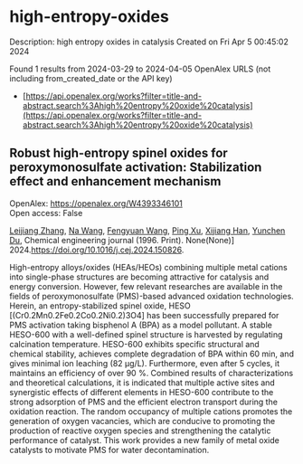 # high-entropy-oxides
Description: high entropy oxides in catalysis
Created on Fri Apr  5 00:45:02 2024

Found 1 results from 2024-03-29 to 2024-04-05
OpenAlex URLS (not including from_created_date or the API key)
- [https://api.openalex.org/works?filter=title-and-abstract.search%3Ahigh%20entropy%20oxide%20catalysis](https://api.openalex.org/works?filter=title-and-abstract.search%3Ahigh%20entropy%20oxide%20catalysis)

## Robust high-entropy spinel oxides for peroxymonosulfate activation: Stabilization effect and enhancement mechanism   

OpenAlex: https://openalex.org/W4393346101    
Open access: False
    
[Leijiang Zhang](https://openalex.org/A5088408133), [Na Wang](https://openalex.org/A5090728786), [Fengyuan Wang](https://openalex.org/A5053381863), [Ping Xu](https://openalex.org/A5049184232), [Xijiang Han](https://openalex.org/A5060128144), [Yunchen Du](https://openalex.org/A5039252789), Chemical engineering journal (1996. Print). None(None)] 2024.https://doi.org/10.1016/j.cej.2024.150826.
    
High-entropy alloys/oxides (HEAs/HEOs) combining multiple metal cations into single-phase structures are becoming attractive for catalysis and energy conversion. However, few relevant researches are available in the fields of peroxymonosulfate (PMS)-based advanced oxidation technologies. Herein, an entropy-stabilized spinel oxide, HESO [(Cr0.2Mn0.2Fe0.2Co0.2Ni0.2)3O4] has been successfully prepared for PMS activation taking bisphenol A (BPA) as a model pollutant. A stable HESO-600 with a well-defined spinel structure is harvested by regulating calcination temperature. HESO-600 exhibits specific structural and chemical stability, achieves complete degradation of BPA within 60 min, and gives minimal ion leaching (82 μg/L). Furthermore, even after 5 cycles, it maintains an efficiency of over 90 %. Combined results of characterizations and theoretical calculations, it is indicated that multiple active sites and synergistic effects of different elements in HESO-600 contribute to the strong adsorption of PMS and the efficient electron transport during the oxidation reaction. The random occupancy of multiple cations promotes the generation of oxygen vacancies, which are conducive to promoting the production of reactive oxygen species and strengthening the catalytic performance of catalyst. This work provides a new family of metal oxide catalysts to motivate PMS for water decontamination.    

    
